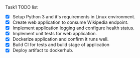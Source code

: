 Task1 TODO list
- [x] Setup Python 3 and it's requirements in Linux environment.
- [x] Create web application to consume Wikipedia endpoint.
- [x] Implement application logging and configure health status.
- [x] Implement unit tests for web application.
- [x] Dockerize application and confirm it runs well.
- [x] Build CI for tests and build stage of application
- [x] Deploy artifact to dockerhub.
